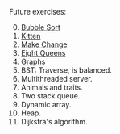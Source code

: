 Future exercises:

0. [Bubble Sort](https://github.com/ruggeri/golang-exercises1/tree/master/solutions/01_bubble_sort)
0. [Kitten](https://github.com/ruggeri/golang-exercises1/tree/master/solutions/02_kitten_array)
0. [Make Change](https://github.com/ruggeri/golang-exercises1/tree/master/solutions/04_make_change)
0. [Eight Queens](https://github.com/ruggeri/golang-exercises1/tree/master/solutions/05_eight_queens)
0. [Graphs](https://github.com/ruggeri/graphs_project)
0. BST: Traverse, is balanced.
0. Multithreaded server.
0. Animals and traits.
0. Two stack queue.
0. Dynamic array.
0. Heap.
0. Dijkstra's algorithm.
